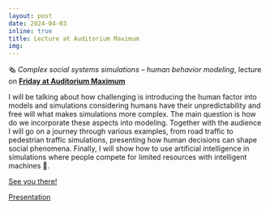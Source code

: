 ```yaml
---
layout: post
date: 2024-04-03
inline: true
title: Lecture at Auditorium Maximum
img: 
---
```


🗞 _Complex social systems simulations – human behavior modeling_, lecture on [**Friday at Auditorium Maximum**]( https://www.linkedin.com/feed/update/urn:li:activity:7178375135991631873/)


I will be talking about how challenging is introducing the human factor into models and simulations considering humans have their unpredictability and free will what makes simulations more complex. The main question is how do we incorporate these aspects into modeling. Together with the audience I will go on a journey through various examples, from road traffic to pedestrian traffic simulations, presenting how human decisions can shape social phenomena. Finally, I will show how to use artificial intelligence in simulations where people compete for limited resources with intelligent machines 🤖.

[See you there!](https://github.com/RafalKucharskiPK/rafalkucharskipk.github.io/blob/master/assets/img/SFI%20graphics.jpg) 

[Presentation](https://github.com/RafalKucharskiPK/rafalkucharskipk.github.io/blob/master/assets/pdf/sfi.pdf)
